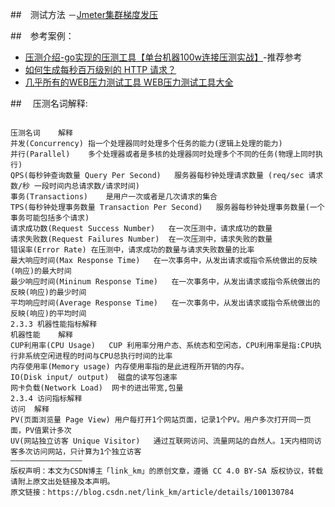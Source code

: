 ##　测试方法
－[Jmeter集群梯度发压]()

##　参考案例：
- [压测介绍-go实现的压测工具【单台机器100w连接压测实战】](https://blog.csdn.net/link_km/article/details/100130784)-推荐参考
- [如何生成每秒百万级别的 HTTP 请求？](https://my.oschina.net/qiangzigege/blog/519340)
- [几乎所有的WEB压力测试工具 WEB压力测试工具大全](https://www.iamle.com/archives/2173.html)

##　 压测名词解释:
```

压测名词	解释
并发(Concurrency)	指一个处理器同时处理多个任务的能力(逻辑上处理的能力)
并行(Parallel)	多个处理器或者是多核的处理器同时处理多个不同的任务(物理上同时执行)
QPS(每秒钟查询数量 Query Per Second)	服务器每秒钟处理请求数量 (req/sec 请求数/秒 一段时间内总请求数/请求时间)
事务(Transactions)	是用户一次或者是几次请求的集合
TPS(每秒钟处理事务数量 Transaction Per Second)	服务器每秒钟处理事务数量(一个事务可能包括多个请求)
请求成功数(Request Success Number)	在一次压测中，请求成功的数量
请求失败数(Request Failures Number)	在一次压测中，请求失败的数量
错误率(Error Rate)	在压测中，请求成功的数量与请求失败数量的比率
最大响应时间(Max Response Time)	在一次事务中，从发出请求或指令系统做出的反映(响应)的最大时间
最少响应时间(Mininum Response Time)	在一次事务中，从发出请求或指令系统做出的反映(响应)的最少时间
平均响应时间(Average Response Time)	在一次事务中，从发出请求或指令系统做出的反映(响应)的平均时间
2.3.3 机器性能指标解释
机器性能	解释
CUP利用率(CPU Usage)	CUP 利用率分用户态、系统态和空闲态，CPU利用率是指:CPU执行非系统空闲进程的时间与CPU总执行时间的比率
内存使用率(Memory usage)	内存使用率指的是此进程所开销的内存。
IO(Disk input/ output)	磁盘的读写包速率
网卡负载(Network Load)	网卡的进出带宽,包量
2.3.4 访问指标解释
访问	解释
PV(页面浏览量 Page View)	用户每打开1个网站页面，记录1个PV。用户多次打开同一页面，PV值累计多次
UV(网站独立访客 Unique Visitor)	通过互联网访问、流量网站的自然人。1天内相同访客多次访问网站，只计算为1个独立访客
————————————————
版权声明：本文为CSDN博主「link_km」的原创文章，遵循 CC 4.0 BY-SA 版权协议，转载请附上原文出处链接及本声明。
原文链接：https://blog.csdn.net/link_km/article/details/100130784
```